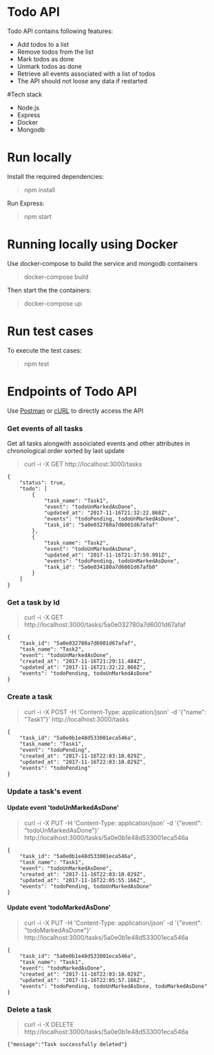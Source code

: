 # Todo API

Todo API contains following features:

- Add todos to a list
- Remove todos from the list
- Mark todos as done
- Unmark todos as done
- Retrieve all events associated with a list of todos
- The API should not loose any data if restarted

#Tech stack
- Node.js
- Express
- Docker
- Mongodb

# Run locally

Install the required dependencies:

> npm install

Run Express:

> npm start

# Running locally using Docker

Use docker-compose to build the service and mongodb containers

> docker-compose build

Then start the the containers:

> docker-compose up

# Run test cases
To execute the test cases:

> npm test

# Endpoints of Todo API

Use [Postman](https://www.getpostman.com) or [cURL](https://curl.haxx.se/) to directly access the API 

### Get events of all tasks

Get all tasks alongwith assoiciated events and other attributes in chronological order sorted by last update

> curl -i -X GET http://localhost:3000/tasks

```
{
    "status": true,
    "todo": [
        {
            "task_name": "Task1",
            "event": "todoUnMarkedAsDone",
            "updated_at": "2017-11-16T21:32:22.868Z",
            "events": "todoPending, todoUnMarkedAsDone",
            "task_id": "5a0e032780a7d6001d67afaf"
        },
        {
            "task_name": "Task2",
            "event": "todoUnMarkedAsDone",
            "updated_at": "2017-11-16T21:37:59.991Z",
            "events": "todoPending, todoUnMarkedAsDone",
            "task_id": "5a0e034180a7d6001d67afb0"
        }
    ]
}
```

### Get a task by Id

> curl -i -X GET http://localhost:3000/tasks/5a0e032780a7d6001d67afaf
```
{
    "task_id": "5a0e032780a7d6001d67afaf",
    "task_name": "Task2",
    "event": "todoUnMarkedAsDone",
    "created_at": "2017-11-16T21:29:11.484Z",
    "updated_at": "2017-11-16T21:32:22.868Z",
    "events": "todoPending, todoUnMarkedAsDone"
}
```

### Create a task

> curl -i -X POST -H 'Content-Type: application/json' -d '{"name": "Task1"}' http://localhost:3000/tasks
```
{
    "task_id": "5a0e0b1e48d533001eca546a",
    "task_name": "Task1",
    "event": "todoPending",
    "created_at": "2017-11-16T22:03:10.029Z",
    "updated_at": "2017-11-16T22:03:10.029Z",
    "events": "todoPending"
}
```

### Update a task's event

#### Update event 'todoUnMarkedAsDone'
> curl -i -X PUT -H 'Content-Type: application/json' -d '{"event": "todoUnMarkedAsDone"}' http://localhost:3000/tasks/5a0e0b1e48d533001eca546a
```
{
    "task_id": "5a0e0b1e48d533001eca546a",
    "task_name": "Task1",
    "event": "todoUnMarkedAsDone",
    "created_at": "2017-11-16T22:03:10.029Z",
    "updated_at": "2017-11-16T22:05:55.166Z",
    "events": "todoPending, todoUnMarkedAsDone"
}
```
#### Update event 'todoMarkedAsDone'
> curl -i -X PUT -H 'Content-Type: application/json' -d '{"event": "todoMarkedAsDone"}' http://localhost:3000/tasks/5a0e0b1e48d533001eca546a

```
{
    "task_id": "5a0e0b1e48d533001eca546a",
    "task_name": "Task1",
    "event": "todoMarkedAsDone",
    "created_at": "2017-11-16T22:03:10.029Z",
    "updated_at": "2017-11-16T22:05:57.166Z",
    "events": "todoPending, todoUnMarkedAsDone, todoMarkedAsDone"
}
```

### Delete a task
> curl -i -X DELETE http://localhost:3000/tasks/5a0e0b1e48d533001eca546a
```
{"message":"Task successfully deleted"}
```